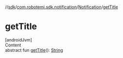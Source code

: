 //[sdk](../../../index.md)/[com.robotemi.sdk.notification](../index.md)/[Notification](index.md)/[getTitle](get-title.md)



# getTitle  
[androidJvm]  
Content  
abstract fun [getTitle](get-title.md)(): [String](https://developer.android.com/reference/kotlin/java/lang/String.html)  



